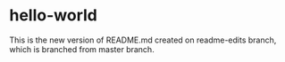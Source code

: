 # hello-world
This is the new version of README.md created on readme-edits branch, which is branched from master branch.
